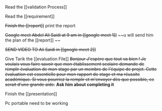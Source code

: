 Read the [[validation Process]]

Read the [[requirement]]

~~Finish the [[report]]~~
	print the report

~~Google meet Abdel Ali Saidi at 9 am in [[google meet 1]]~~
	~~u will send him the plan of the [[report]] ~~

~~SEND VIDEO TO Ali Saidi in [[google meet 2]]~~

Give Tarik the [[evaluation File]] 
	~~Bonjour
	J'espère que tout va bien ! Je voulais vous faire savoir que mon établissement scolaire demande de remplir évaluation de mon stage par un membre de l'équipe de projet. 
	Cette évaluation est essentielle pour mon rapport de stage et ma réussite académique. Si vous pourriez la remplir et m'envoyer dès que possible, ce serait d'une grande aide.~~
	**Ask him about completing it**

Finish the [[presentation]]

Pc portable need to be working